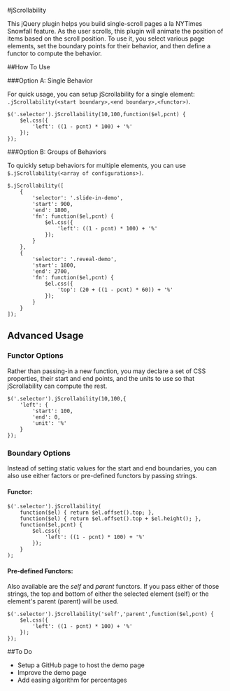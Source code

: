 #jScrollability

This jQuery plugin helps you build single-scroll pages a la NYTimes Snowfall feature. As the user scrolls, this plugin will animate the position of items based on the scroll position. To use it, you select various page elements, set the boundary points for their behavior, and then define a functor to compute the behavior.

##How To Use

###Option A: Single Behavior

For quick usage, you can setup jScrollability for a single element: `.jScrollability(<start boundary>,<end boundary>,<functor>)`.

```
$('.selector').jScrollability(10,100,function($el,pcnt) {
	$el.css({
		'left': ((1 - pcnt) * 100) + '%' 
	});
});
```

###Option B: Groups of Behaviors

To quickly setup behaviors for multiple elements, you can use `$.jScrollability(<array of configurations>)`.

```
$.jScrollability([
    {
        'selector': '.slide-in-demo',
        'start': 900,
        'end': 1800,
        'fn': function($el,pcnt) {
            $el.css({
                'left': ((1 - pcnt) * 100) + '%' 
            });
        }
    },
    {
        'selector': '.reveal-demo',
        'start': 1800,
        'end': 2700,
        'fn': function($el,pcnt) {
            $el.css({
                'top': (20 + ((1 - pcnt) * 60)) + '%' 
            });
        }
    }
]);
```

## Advanced Usage

### Functor Options

Rather than passing-in a new function, you may declare a set of CSS properties, their start and end points, and the units to use so that jScrollability can compute the rest.

```
$('.selector').jScrollability(10,100,{
	'left': {
        'start': 100,
        'end': 0,
        'unit': '%'
    }
});
```

### Boundary Options

Instead of setting static values for the start and end boundaries, you can also use either factors or pre-defined functors by passing strings.

#### Functor:

```
$('.selector').jScrollability(
	function($el) { return $el.offset().top; },
	function($el) { return $el.offset().top + $el.height(); },
	function($el,pcnt) {
		$el.css({
			'left': ((1 - pcnt) * 100) + '%' 
		});
	}
);
```

#### Pre-defined Functors:

Also available are the *self* and *parent* functors. If you pass either of those strings, the top and bottom of either the selected element (self) or the element's parent (parent) will be used.

```
$('.selector').jScrollability('self','parent',function($el,pcnt) {
	$el.css({
		'left': ((1 - pcnt) * 100) + '%' 
	});
});
```

##To Do

* Setup a GitHub page to host the demo page
* Improve the demo page
* Add easing algorithm for percentages